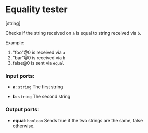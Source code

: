 # Equality tester

[string]

Checks if the string received on `a` is equal to string received via `b`.

Example:

1. "foo"@0 is received via `a`
2. "bar"@0 is received via `b`
3. false@0 is sent via `equal`

### Input ports:

* __a__: `string`
    The first string



* __b__: `string`
    The second string



### Output ports:

* __equal__: `boolean`
    Sends true if the two strings are the same, false otherwise.



